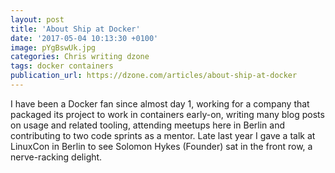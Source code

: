 ```yaml
---
layout: post
title: 'About Ship at Docker'
date: '2017-05-04 10:13:30 +0100'
image: pYgBswUk.jpg
categories: Chris writing dzone
tags: docker containers
publication_url: https://dzone.com/articles/about-ship-at-docker
---
```


I have been a Docker fan since almost day 1, working for a company that packaged its project to work in containers early-on, writing many blog posts on usage and related tooling, attending meetups here in Berlin and contributing to two code sprints as a mentor. Late last year I gave a talk at LinuxCon in Berlin to see Solomon Hykes (Founder) sat in the front row, a nerve-racking delight.
